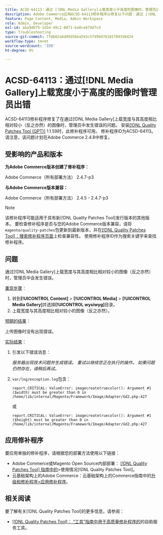 ```yaml
---
title: ACSD-64113：通过 [!DNL Media Gallery]上载宽度小于高度的图像时，管理员出错
description: Adobe Commerce应用ACSD-64113修补程序以修复以下问题：通过 [!DNL Media Gallery]上传宽度与其高度相比相对较小（反之亦然）的图像时，管理员中出现错误。
feature: Page Content, Media, Admin Workspace
role: Admin, Developer
exl-id: aba9d875-1d5d-49c2-8071-ba0ce679d7cd
type: Troubleshooting
source-git-commit: 7fdb02a6d89d50ea593c5fd99d78101f89198424
workflow-type: tm+mt
source-wordcount: '359'
ht-degree: 0%

---
```


# ACSD-64113：通过[!DNL Media Gallery]上载宽度小于高度的图像时管理员出错

ACSD-64113修补程序修复了在通过[!DNL Media Gallery]上载宽度与其高度相比相对较小（反之亦然）的图像时，管理员中发生错误的问题。 安装[[!DNL Quality Patches Tool (QPT)]](/help/tools/quality-patches-tool/quality-patches-tool-to-self-serve-quality-patches.md) 1.1.59时，此修补程序可用。 修补程序ID为ACSD-64113。 请注意，该问题计划在Adobe Commerce 2.4.8中修复。

## 受影响的产品和版本

**为Adobe Commerce版本创建了修补程序：**

Adobe Commerce（所有部署方法） 2.4.7-p3

**与Adobe Commerce版本兼容：**

Adobe Commerce（所有部署方法） 2.4.5 - 2.4.7-p3

>[!NOTE]
>
>该修补程序可能适用于具有新[!DNL Quality Patches Tool]发行版本的其他版本。 要检查修补程序是否与您的Adobe Commerce版本兼容，请将`magento/quality-patches`包更新到最新版本，并在[[!DNL Quality Patches Tool]：搜索修补程序页面](https://experienceleague.adobe.com/tools/commerce-quality-patches/index.html)上检查兼容性。 使用修补程序ID作为搜索关键字来查找修补程序。

## 问题

通过[!DNL Media Gallery]上载宽度与其高度相比相对较小的图像（反之亦然）时，管理员中会发生错误。

<u>重现步骤</u>：

1. 转到&#x200B;**[!UICONTROL Content]** > **[!UICONTROL Media]** > **[!UICONTROL Media Gallery]**&#x200B;并选择&#x200B;**[!UICONTROL wysiwyg]**&#x200B;目录。
1. 上载宽度与其高度相比相对较小的图像（反之亦然）。

<u>预期的结果</u>：

上传图像时没有出现错误。

<u>实际结果</u>：

1. 引发以下错误消息：

   *服务器出现技术问题并生成错误。 重试以继续您正在执行的操作。 如果问题仍然存在，请稍后再试。*
1. `var/log/exception.log`包含：

   ```
   report.CRITICAL: ValueError: imagecreatetruecolor(): Argument #1 ($width) must be greater than 0 in /home/lib/internal/Magento/Framework/Image/Adapter/Gd2.php:427
   ```

   或

   ```
   report.CRITICAL: ValueError: imagecreatetruecolor(): Argument #1 ($height) must be greater than 0 in /home/lib/internal/Magento/Framework/Image/Adapter/Gd2.php:427
   ```

## 应用修补程序

要应用单独的修补程序，请根据您的部署方法使用以下链接：

* Adobe Commerce或Magento Open Source内部部署： [[!DNL Quality Patches Tool] 指南中的](/help/tools/quality-patches-tool/usage.md)>使用情况[!DNL Quality Patches Tool]。
* 云基础架构上的Adobe Commerce：云基础架构上的Commerce指南中的[升级和修补程序>应用修补程序](https://experienceleague.adobe.com/docs/commerce-cloud-service/user-guide/develop/upgrade/apply-patches.html)。


## 相关阅读

要了解有关[!DNL Quality Patches Tool]的更多信息，请参阅：

* [[!DNL Quality Patches Tool]： “工具”指南中用于高质量修补程序的](/help/tools/quality-patches-tool/quality-patches-tool-to-self-serve-quality-patches.md)的自助服务工具。
